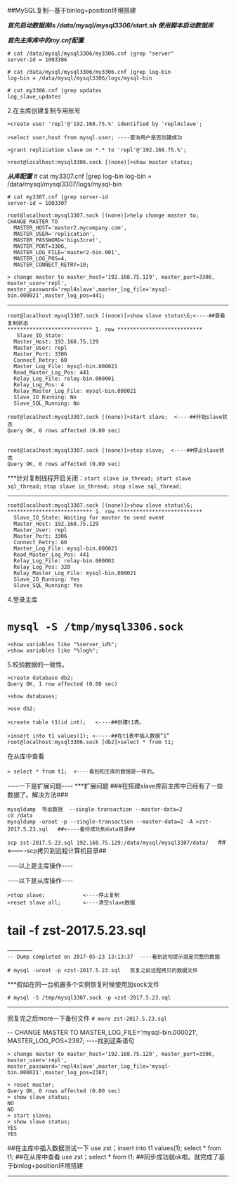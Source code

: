 ##MySQL复制--基于binlog+position环境搭建

***首先启动数据库ls /data/mysql/mysql3306/start.sh 使用脚本启动数据库***

***首先主库库中的my.cnf配置***

    # cat /data/mysql/mysql3306/my3306.cnf |grep "server"
    server-id = 1003306
    
    # cat /data/mysql/mysql3306/my3306.cnf |grep log-bin
    log-bin = /data/mysql/mysql3306/logs/mysql-bin

    # cat my3306.cnf |grep updates
    log_slave_updates

2.在主库创建复制专用账号
    
    >create user 'repl'@'192.168.75.%' identified by 'repl4slave';
    
    >select user,host from mysql.user; ----查询用户是否创建成功
    
    >grant replication slave on *.* to 'repl'@'192.168.75.%';
    
    >root@localhost:mysql3306.sock [(none)]>show master status;
 

***从库配置***
    # cat my3307.cnf |grep log-bin
    log-bin = /data/mysql/mysql3307/logs/mysql-bin
    
    # cat my3307.cnf |grep server-id
    server-id = 1003307
    
    root@localhost:mysql3307.sock [(none)]>help change master to;
    CHANGE MASTER TO
      MASTER_HOST='master2.mycompany.com',
      MASTER_USER='replication',
      MASTER_PASSWORD='bigs3cret',
      MASTER_PORT=3306,
      MASTER_LOG_FILE='master2-bin.001',
      MASTER_LOG_POS=4,
      MASTER_CONNECT_RETRY=10;
  
    > change master to master_host='192.168.75.129', master_port=3306, master_user='repl', master_password='repl4slave',master_log_file='mysql-bin.000021',master_log_pos=441;

----------

    root@localhost:mysql3307.sock [(none)]>show slave status\G;<----##查看复制状态
    *************************** 1. row ***************************
       Slave_IO_State: 
      Master_Host: 192.168.75.129
      Master_User: repl
      Master_Port: 3306
      Connect_Retry: 60
      Master_Log_File: mysql-bin.000021
      Read_Master_Log_Pos: 441
      Relay_Log_File: relay-bin.000001
      Relay_Log_Pos: 4
      Relay_Master_Log_File: mysql-bin.000021
      Slave_IO_Running: No
      Slave_SQL_Running: No
    
    root@localhost:mysql3307.sock [(none)]>start slave;  <----##开始slave状态
    Query OK, 0 rows affected (0.00 sec)
    
    
    root@localhost:mysql3307.sock [(none)]>stop slave;  <----##停止slave状态
    Query OK, 0 rows affected (0.00 sec)


***针对复制线程开启关闭：`start slave io_thread; start slave sql_thread;`
					  `stop slave io_thread; stop slave sql_thread;`
***
    root@localhost:mysql3307.sock [(none)]>show slave status\G;
    *************************** 1. row ***************************
      Slave_IO_State: Waiting for master to send event
      Master_Host: 192.168.75.129
      Master_User: repl
      Master_Port: 3306
      Connect_Retry: 60
      Master_Log_File: mysql-bin.000021
      Read_Master_Log_Pos: 441
      Relay_Log_File: relay-bin.000002
      Relay_Log_Pos: 320
      Relay_Master_Log_File: mysql-bin.000021
      Slave_IO_Running: Yes
      Slave_SQL_Running: Yes
			


  4.登录主库
  
  
# `mysql -S /tmp/mysql3306.sock`
    >show variables like "%server_id%";
    >show variables like "%log%";

5.校验数据的一致性。

    >create database db2;
    Query OK, 1 row affected (0.00 sec)

    >show databases;
    
    >use db2;

    >create table t1(id int);   <----##创建t1表。
    
    >insert into t1 values(1); <-----##在t1表中插入数据“1”
    root@localhost:mysql3306.sock [db2]>select * from t1;

在从库中查看


`> select * from t1;  <----看到和主库的数据是一样的`。


----一下是扩展问题----
***扩展问题
###在搭建slave库前主库中已经有了一些数据了。解决方法###

    mysqldump  导出数据  --single-transaction --master-data=2
    cd /data
    mysqldump -uroot -p --single-transaction --master-data=2 -A >zst-2017.5.23.sql   ##<----备份成功到data目录##

`scp zst-2017.5.23.sql 192.168.75.129:/data/mysql/mysql3307/data/	`##<----scp拷贝到远程计算机目录##

----以上是主库操作----

----以下是从库操作----

    >stop slave;			<----停止复制
    >reset slave all;		<----清空slave数据
# tail -f zst-2017.5.23.sql
	……………………
	-- Dump completed on 2017-05-23 13:13:37  ----看到这句提示就是完整的数据

    # mysql -uroot -p <zst-2017.5.23.sql   恢复之前远程拷贝的数据文件

***假如在同一台机器多个实例恢复时候使用加sock文件

    # mysql -S /tmp/mysql3307.sock -p <zst-2017.5.23.sql
***

回复完之后more一下备份文件
`# more zst-2017.5.23.sql` 

-- CHANGE MASTER TO MASTER_LOG_FILE='mysql-bin.000021', MASTER_LOG_POS=2387; ----找到这条语句

    > change master to master_host='192.168.75.129', master_port=3306, master_user='repl', master_password='repl4slave',master_log_file='mysql-bin.000021',master_log_pos=2387;
    
    > reset master;
    Query OK, 0 rows affected (0.00 sec)
    > show slave status;
    NO
    NO
    > start slave;
    > show slave status;
    YES
    YES
##在主库中插入数据测试一下
    use zst；insert into t1 values(1); select * from t1; 
##在从库中查看
    use zst；select * from t1;
##同步成功就ok啦。就完成了基于binlog+position环境搭建
***











